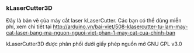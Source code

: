 ### kLaserCutter3D

Đây là bản vẽ của máy cắt laser kLaserCutter. Các bạn có thể dùng miễn phí, xem chi tiết tại http://arduino.vn/bai-viet/508-klasercutter-tu-lam-may-cat-laser-bang-ma-nguon-nguoi-viet-phan-1-may-cat-cua-chinh-ban

kLaserCutter3D được phân phối dưới giấy phép nguồn mở GNU GPL v3.0 
